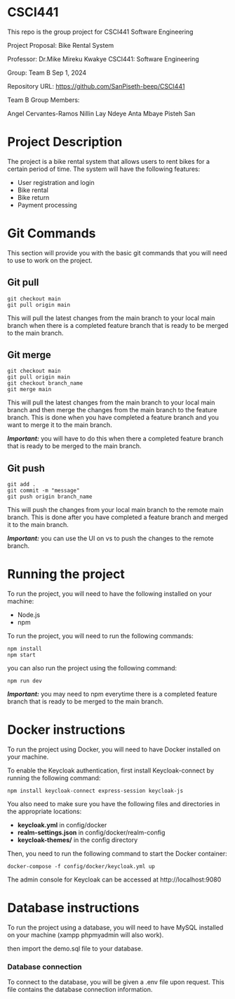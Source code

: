 # CSCI441
This repo is the group project for CSCI441 Software Engineering

Project Proposal: Bike Rental System

Professor: Dr.Mike Mireku Kwakye
CSCI441: Software Engineering

Group: Team B
Sep 1, 2024


Repository URL:
https://github.com/SanPiseth-beep/CSCI441

Team B Group Members:

Angel Cervantes-Ramos
Nillin Lay
Ndeye Anta Mbaye
Pisteh San

# Project Description

The project is a bike rental system that allows users to rent bikes for a certain period of time. The system will have the following features:

- User registration and login
- Bike rental
- Bike return
- Payment processing

# Git Commands

This section will provide you with the basic git commands that you will need to use to work on the project.

## Git pull
```
git checkout main
git pull origin main
```
This will pull the latest changes from the main branch to your local main branch when there is a completed feature branch that is ready to be merged to the main branch.


## Git merge
```
git checkout main
git pull origin main
git checkout branch_name
git merge main
```
This will pull the latest changes from the main branch to your local main branch and then merge the changes from the main branch to the feature branch. This is done when you have completed a feature branch and you want to merge it to the main branch.

***Important:*** you will have to do this when there a completed feature branch that is ready to be merged to the main branch.

## Git push
```
git add .
git commit -m "message"
git push origin branch_name
```

This will push the changes from your local main branch to the remote main branch. This is done after you have completed a feature branch and merged it to the main branch.

***Important:*** you can use the UI on vs to push the changes to the remote branch.

# Running the project

To run the project, you will need to have the following installed on your machine:

- Node.js
- npm

To run the project, you will need to run the following commands:

```
npm install
npm start
```

you can also run the project using the following command:

```
npm run dev
```

***Important:*** you may need to npm everytime there is a completed feature branch that is ready to be merged to the main branch.

# Docker instructions

To run the project using Docker, you will need to have Docker installed on your machine.

To enable the Keycloak authentication, first install Keycloak-connect by running the following command:
```
npm install keycloak-connect express-session keycloak-js
```
You also need to make sure you have the following files and directories in the appropriate locations:
- **keycloak.yml** in config/docker
- **realm-settings.json** in config/docker/realm-config
- **keycloak-themes/** in the config directory

Then, you need to run the following command to start the Docker container:
```
docker-compose -f config/docker/keycloak.yml up
```

The admin console for Keycloak can be accessed at http://localhost:9080

# Database instructions

To run the project using a database, you will need to have MySQL installed on your machine (xampp phpmyadmin will also work).

then import the demo.sql file to your database.

### Database connection

To connect to the database, you will be given a .env file upon request. This file contains the database connection information.





